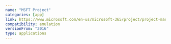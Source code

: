 ```yaml
---
name: "MSFT Project"
categories: [app]
link: https://www.microsoft.com/en-us/microsoft-365/project/project-management-software
compatibility: emulation
versionFrom: "2016"
type: applications
---
```


